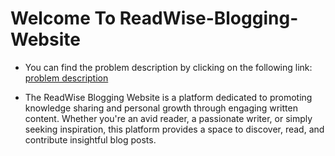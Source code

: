 
# Welcome To ReadWise-Blogging-Website

- You can find the problem description by clicking on the following link: [ problem description](https://stdntpartners-my.sharepoint.com/:w:/g/personal/brian_kemboi_studentambassadors_com/ETZzfMgb1P1GkT75ymGxuYYBOPDhZZiwmQGP3cvG8aWuMg?e=CfGxHH)


 - The ReadWise Blogging Website is a platform dedicated to promoting knowledge sharing and personal growth through engaging written content. Whether you're an avid reader, a passionate writer, or simply seeking inspiration, this platform provides a space to discover, read, and contribute insightful blog posts.

